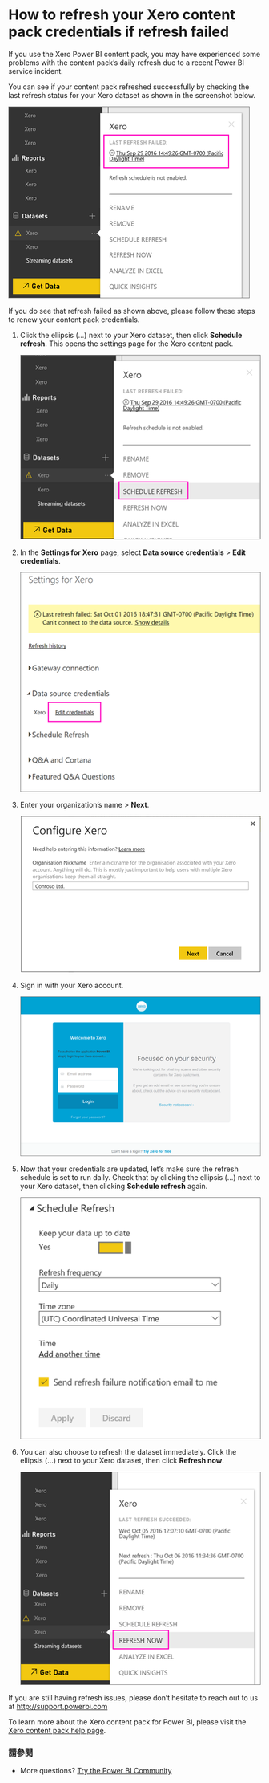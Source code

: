 <properties 
   pageTitle="How to refresh your Xero content pack credentials"
   description="If you use the Xero Power BI content pack, you may have experienced a problem with the content pack’s daily refresh due to a recent Power BI service incident."
   services="powerbi" 
   documentationCenter="" 
   authors="joeshoukry" 
   manager="erikre" 
   backup="maggiesMSFT"
   editor=""
   tags=""
   qualityFocus="no"
   qualityDate=""/>
 
<tags
   ms.service="powerbi"
   ms.devlang="NA"
   ms.topic="article"
   ms.tgt_pltfrm="NA"
   ms.workload="powerbi"
   ms.date="10/07/2016"
   ms.author="yshoukry"/>

# How to refresh your Xero content pack credentials if refresh failed

If you use the Xero Power BI content pack, you may have experienced some problems with the content pack’s daily refresh due to a recent Power BI service incident.

You can see if your content pack refreshed successfully by checking the last refresh status for your Xero dataset as shown in the screenshot below.

![](media/powerbi-service-refresh-xero-content-pack-credentials/powerbi-xero-refresh-failed.png)

If you do see that refresh failed as shown above, please follow these steps to renew your content pack credentials.

1. Click the ellipsis (...) next to your Xero dataset, then click <bpt id="p1">**</bpt>Schedule refresh<ept id="p1">**</ept>. This opens the settings page for the Xero content pack.

    ![](media/powerbi-service-refresh-xero-content-pack-credentials/powerbi-xero-schedule-refresh.png)
 
2. In the <bpt id="p1">**</bpt>Settings for Xero<ept id="p1">**</ept> page, select <bpt id="p2">**</bpt>Data source credentials<ept id="p2">**</ept><ph id="ph1"> &gt; </ph><bpt id="p3">**</bpt>Edit credentials<ept id="p3">**</ept>.

    ![](media/powerbi-service-refresh-xero-content-pack-credentials/powerbi-xero-settings-page.png)

3. Enter your organization’s name &gt; <bpt id="p1">**</bpt>Next<ept id="p1">**</ept>.

    ![](media/powerbi-service-refresh-xero-content-pack-credentials/powerbi-xero-configure.png)

4. Sign in with your Xero account.

    ![](media/powerbi-service-refresh-xero-content-pack-credentials/powerbi-xero-welcome.png)

4. Now that your credentials are updated, let’s make sure the refresh schedule is set to run daily. Check that by clicking the ellipsis (...) next to your Xero dataset, then clicking <bpt id="p1">**</bpt>Schedule refresh<ept id="p1">**</ept> again.

    ![](media/powerbi-service-refresh-xero-content-pack-credentials/powerbi-xero-refresh-schedule.png)

5. You can also choose to refresh the dataset immediately. Click the ellipsis (...) next to your Xero dataset, then click <bpt id="p1">**</bpt>Refresh now<ept id="p1">**</ept>.

    ![](media/powerbi-service-refresh-xero-content-pack-credentials/powerbi-xero-refresh-now.png)

If you are still having refresh issues, please don’t hesitate to reach out to us at <bpt id="p1">[</bpt>http://support.powerbi.com<ept id="p1">](http://support.powerbi.com)</ept> 

To learn more about the Xero content pack for Power BI, please visit the <bpt id="p1">[</bpt>Xero content pack help page<ept id="p1">](powerbi-content-pack-xero.md)</ept>.


### 請參閱  

-  More questions? [Try the Power BI Community](http://community.powerbi.com/)
